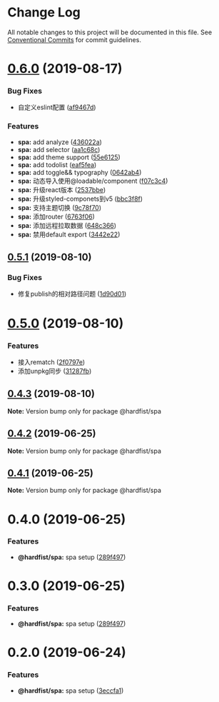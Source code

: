 # Change Log

All notable changes to this project will be documented in this file.
See [Conventional Commits](https://conventionalcommits.org) for commit guidelines.

# [0.6.0](https://github.com/hardfist/hardfist_tools/compare/@hardfist/spa@0.5.1...@hardfist/spa@0.6.0) (2019-08-17)


### Bug Fixes

* 自定义eslint配置 ([af9467d](https://github.com/hardfist/hardfist_tools/commit/af9467d))


### Features

* **spa:** add analyze ([436022a](https://github.com/hardfist/hardfist_tools/commit/436022a))
* **spa:** add selector ([aa1c68c](https://github.com/hardfist/hardfist_tools/commit/aa1c68c))
* **spa:** add theme support ([55e6125](https://github.com/hardfist/hardfist_tools/commit/55e6125))
* **spa:** add todolist ([eaf5fea](https://github.com/hardfist/hardfist_tools/commit/eaf5fea))
* **spa:** add toggle&& typography ([0642ab4](https://github.com/hardfist/hardfist_tools/commit/0642ab4))
* **spa:** 动态导入使用@loadable/component ([f07c3c4](https://github.com/hardfist/hardfist_tools/commit/f07c3c4))
* **spa:** 升级react版本 ([2537bbe](https://github.com/hardfist/hardfist_tools/commit/2537bbe))
* **spa:** 升级styled-componets到v5 ([bbc3f8f](https://github.com/hardfist/hardfist_tools/commit/bbc3f8f))
* **spa:** 支持主题切换 ([9c78f70](https://github.com/hardfist/hardfist_tools/commit/9c78f70))
* **spa:** 添加router ([6763f06](https://github.com/hardfist/hardfist_tools/commit/6763f06))
* **spa:** 添加远程拉取数据 ([648c366](https://github.com/hardfist/hardfist_tools/commit/648c366))
* **spa:** 禁用default export ([3442e22](https://github.com/hardfist/hardfist_tools/commit/3442e22))





## [0.5.1](https://github.com/hardfist/hardfist_tools/compare/@hardfist/spa@0.5.0...@hardfist/spa@0.5.1) (2019-08-10)


### Bug Fixes

* 修复publish的相对路径问题 ([1d90d01](https://github.com/hardfist/hardfist_tools/commit/1d90d01))





# [0.5.0](https://github.com/hardfist/hardfist_tools/compare/@hardfist/spa@0.4.3...@hardfist/spa@0.5.0) (2019-08-10)


### Features

* 接入rematch ([2f0797e](https://github.com/hardfist/hardfist_tools/commit/2f0797e))
* 添加unpkg同步 ([31287fb](https://github.com/hardfist/hardfist_tools/commit/31287fb))





## [0.4.3](https://github.com/hardfist/hardfist_tools/compare/@hardfist/spa@0.4.2...@hardfist/spa@0.4.3) (2019-08-10)

**Note:** Version bump only for package @hardfist/spa





## [0.4.2](https://github.com/hardfist/hardfist_boilerplate/compare/@hardfist/spa@0.4.1...@hardfist/spa@0.4.2) (2019-06-25)

**Note:** Version bump only for package @hardfist/spa





## [0.4.1](https://github.com/hardfist/hardfist_boilerplate/compare/@hardfist/spa@0.4.0...@hardfist/spa@0.4.1) (2019-06-25)

**Note:** Version bump only for package @hardfist/spa





# 0.4.0 (2019-06-25)


### Features

* **@hardfist/spa:** spa setup ([289f497](https://github.com/hardfist/hardfist_boilerplate/commit/289f497))





# 0.3.0 (2019-06-25)


### Features

* **@hardfist/spa:** spa setup ([289f497](https://github.com/hardfist/hardfist_boilerplate/commit/289f497))





# 0.2.0 (2019-06-24)


### Features

* **@hardfist/spa:** spa setup ([3eccfa1](https://github.com/hardfist/hardfist_boilerplate/commit/3eccfa1))
